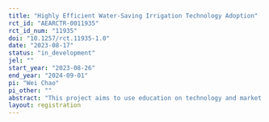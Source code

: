 ```yaml
---
title: "Highly Efficient Water-Saving Irrigation Technology Adoption"
rct_id: "AEARCTR-0011935"
rct_id_num: "11935"
doi: "10.1257/rct.11935-1.0"
date: "2023-08-17"
status: "in_development"
jel: ""
start_year: "2023-08-26"
end_year: "2024-09-01"
pi: "Wei Chao"
pi_other: ""
abstract: "This project aims to use education on technology and market information as a treatment in a randomized controlled trial (RCT) in Hebei Province of China, covering approximately 1500 farm households. The goal is to investigate how technology and market information affect the adoption of HEWIT, and to examine the impacts of these advanced agricultural irrigation technologies on agricultural performance, including operational decisions and farm outputs."
layout: registration
---
```


